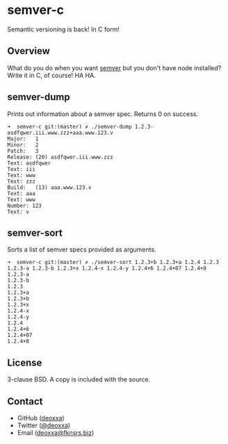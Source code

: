 semver-c
========

Semantic versioning is back! In C form!

Overview
--------

What do you do when you want [semver](https://github.com/isaacs/node-semver)
but you don't have node installed? Write it in C, of course! HA HA.

semver-dump
-----------

Prints out information about a semver spec. Returns 0 on success.

```
➜  semver-c git:(master) ✗ ./semver-dump 1.2.3-asdfqwer.iii.www.zzz+aaa.www.123.v
Major:   1
Minor:   2
Patch:   3
Release: (20) asdfqwer.iii.www.zzz
Text: asdfqwer
Text: iii
Text: www
Text: zzz
Build:   (13) aaa.www.123.v
Text: aaa
Text: www
Number: 123
Text: v
```

semver-sort
-----------

Sorts a list of semver specs provided as arguments.

```
➜  semver-c git:(master) ✗ ./semver-sort 1.2.3+b 1.2.3+a 1.2.4 1.2.3 1.2.3-a 1.2.3-b 1.2.3+x 1.2.4-x 1.2.4-y 1.2.4+6 1.2.4+07 1.2.4+8
1.2.3-a
1.2.3-b
1.2.3
1.2.3+a
1.2.3+b
1.2.3+x
1.2.4-x
1.2.4-y
1.2.4
1.2.4+6
1.2.4+07
1.2.4+8
```

License
-------

3-clause BSD. A copy is included with the source.

Contact
-------

* GitHub ([deoxxa](http://github.com/deoxxa))
* Twitter ([@deoxxa](http://twitter.com/deoxxa))
* Email ([deoxxa@fknsrs.biz](mailto:deoxxa@fknsrs.biz))
